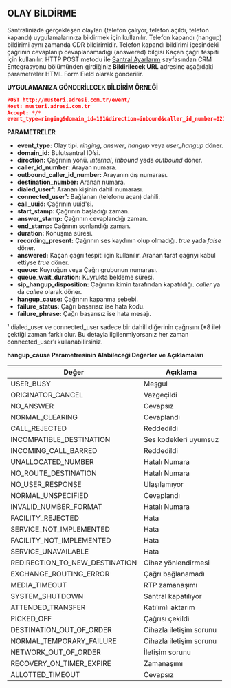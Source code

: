 **OLAY BİLDİRME**
----
Santralinizde gerçekleşen olayları (telefon çalıyor, telefon açıldı, telefon kapandı) uygulamalarınıza bildirmek için kullanılır.
Telefon kapandı (hangup) bildirimi aynı zamanda CDR bildirimidir. Telefon kapandı bildirimi içesindeki çağrının cevaplanıp cevaplanamadığı (answered) bilgisi Kaçan çağrı tespiti için kullanılır. HTTP POST metodu ile [Santral Ayarlarım](https://oim.verimor.com.tr/switch/domain/edit) sayfasından CRM Entegrasyonu bölümünden girdiğiniz **Bildirilecek URL** adresine
aşağıdaki parametreler HTML Form Field olarak gönderilir.
  
**UYGULAMANIZA GÖNDERİLECEK BİLDİRİM ÖRNEĞİ**

```json
POST http://musteri.adresi.com.tr/event/ 
Host: musteri.adresi.com.tr 
Accept: */* 
event_type=ringing&domain_id=101&direction=inbound&caller_id_number=02123205062&outbound_caller_id_number=&destination_number=1001&dialed_user=1001&call_uuid=1234&start_stamp=2016-01-01 00:00:00
``` 
**PARAMETRELER** 
  * **event_type:** Olay tipi. *ringing*, *answer*, *hangup* veya *user_hangup* döner.
  * **domain_id:** Bulutsantral ID’si.
  * **direction:** Çağrının yönü. *internal*, *inbound* yada *outbound* döner.
  * **caller_id_number:** Arayan numara.
  * **outbound_caller_id_number:** Arayanın dış numarası.
  * **destination_number:** Aranan numara.
  * **dialed_user¹:** Aranan kişinin dahili numarası.
  * **connected_user¹:** Bağlanan (telefonu açan) dahili. 
  * **call_uuid:** Çağrının uuid'si.
  * **start_stamp:** Çağrının başladığı zaman.
  * **answer_stamp:** Çağrının cevaplandığı zaman.
  * **end_stamp:** Çağrının sonlandığı zaman.
  * **duration:** Konuşma süresi.
  * **recording_present:** Çağrının ses kaydının olup olmadığı. *true* yada *false* döner.
  * **answered:** Kaçan çağrı tespiti için kullanılır. Aranan taraf çağrıyı kabul ettiyse *true* döner.
  * **queue:**  Kuyruğun veya Çağrı grubunun numarası.
  * **queue_wait_duration:** Kuyrukta bekleme süresi.
  * **sip_hangup_disposition:** Çağrının kimin tarafından kapatıldığı. *caller* ya da *callee* olarak döner. 
  * **hangup_cause:** Çağrının kapanma sebebi.
  * **failure_status:** Çağrı başarısız ise hata kodu.
  * **failure_phrase:** Çağrı başarısız ise hata mesajı.

¹ dialed_user ve connected_user sadece bir dahili diğerinin çağrısını (*8 ile) çektiği zaman farklı olur. Bu detayla ilgilenmiyorsanız her zaman connected_user'ı kullanabilirsiniz.

**hangup_cause Parametresinin Alabileceği Değerler ve Açıklamaları**

| Değer                          | Açıklama    |
|--------------------------------|-------------|
| USER_BUSY                      | Meşgul |
| ORIGINATOR_CANCEL              | Vazgeçildi |
| NO_ANSWER                      | Cevapsız |
| NORMAL_CLEARING                | Cevaplandı |
| CALL_REJECTED                  | Reddedildi |
| INCOMPATIBLE_DESTINATION       | Ses kodekleri uyumsuz |
| INCOMING_CALL_BARRED           | Reddedildi |
| UNALLOCATED_NUMBER             | Hatalı Numara |
| NO_ROUTE_DESTINATION           | Hatalı Numara |
| NO_USER_RESPONSE               | Ulaşılamıyor |
| NORMAL_UNSPECIFIED             | Cevaplandı |
| INVALID_NUMBER_FORMAT          | Hatalı Numara |
| FACILITY_REJECTED              | Hata |
| SERVICE_NOT_IMPLEMENTED        | Hata |
| FACILITY_NOT_IMPLEMENTED       | Hata |
| SERVICE_UNAVAILABLE            | Hata |
| REDIRECTION_TO_NEW_DESTINATION | Cihaz yönlendirmesi |
| EXCHANGE_ROUTING_ERROR         | Çağrı bağlanamadı |
| MEDIA_TIMEOUT                  | RTP zamanaşımı |
| SYSTEM_SHUTDOWN                | Santral kapatılıyor |
| ATTENDED_TRANSFER              | Katılımlı aktarım |
| PICKED_OFF                     | Çağrısı çekildi |
| DESTINATION_OUT_OF_ORDER       | Cihazla iletişim sorunu |
| NORMAL_TEMPORARY_FAILURE       | Cihazla iletişim sorunu |
| NETWORK_OUT_OF_ORDER           | İletişim sorunu |
| RECOVERY_ON_TIMER_EXPIRE       | Zamanaşımı |
| ALLOTTED_TIMEOUT               | Cevapsız |
